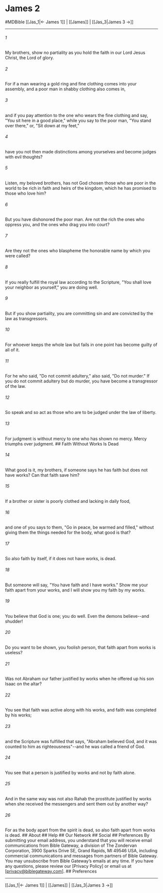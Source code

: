 # James 2
#MDBible
[[Jas_1|← James 1]] | [[James]] | [[Jas_3|James 3 →]]

***


###### 1 
My brothers, show no partiality as you hold the faith in our Lord Jesus Christ, the Lord of glory. 

###### 2 
For if a man wearing a gold ring and fine clothing comes into your assembly, and a poor man in shabby clothing also comes in, 

###### 3 
and if you pay attention to the one who wears the fine clothing and say, "You sit here in a good place," while you say to the poor man, "You stand over there," or, "Sit down at my feet," 

###### 4 
have you not then made distinctions among yourselves and become judges with evil thoughts? 

###### 5 
Listen, my beloved brothers, has not God chosen those who are poor in the world to be rich in faith and heirs of the kingdom, which he has promised to those who love him? 

###### 6 
But you have dishonored the poor man. Are not the rich the ones who oppress you, and the ones who drag you into court? 

###### 7 
Are they not the ones who blaspheme the honorable name by which you were called? 

###### 8 
If you really fulfill the royal law according to the Scripture, "You shall love your neighbor as yourself," you are doing well. 

###### 9 
But if you show partiality, you are committing sin and are convicted by the law as transgressors. 

###### 10 
For whoever keeps the whole law but fails in one point has become guilty of all of it. 

###### 11 
For he who said, "Do not commit adultery," also said, "Do not murder." If you do not commit adultery but do murder, you have become a transgressor of the law. 

###### 12 
So speak and so act as those who are to be judged under the law of liberty. 

###### 13 
For judgment is without mercy to one who has shown no mercy. Mercy triumphs over judgment. ## Faith Without Works Is Dead 

###### 14 
What good is it, my brothers, if someone says he has faith but does not have works? Can that faith save him? 

###### 15 
If a brother or sister is poorly clothed and lacking in daily food, 

###### 16 
and one of you says to them, "Go in peace, be warmed and filled," without giving them the things needed for the body, what good is that? 

###### 17 
So also faith by itself, if it does not have works, is dead. 

###### 18 
But someone will say, "You have faith and I have works." Show me your faith apart from your works, and I will show you my faith by my works. 

###### 19 
You believe that God is one; you do well. Even the demons believe--and shudder! 

###### 20 
Do you want to be shown, you foolish person, that faith apart from works is useless? 

###### 21 
Was not Abraham our father justified by works when he offered up his son Isaac on the altar? 

###### 22 
You see that faith was active along with his works, and faith was completed by his works; 

###### 23 
and the Scripture was fulfilled that says, "Abraham believed God, and it was counted to him as righteousness"--and he was called a friend of God. 

###### 24 
You see that a person is justified by works and not by faith alone. 

###### 25 
And in the same way was not also Rahab the prostitute justified by works when she received the messengers and sent them out by another way? 

###### 26 
For as the body apart from the spirit is dead, so also faith apart from works is dead. ## About ## Help ## Our Network ## Social ## Preferences By submitting your email address, you understand that you will receive email communications from Bible Gateway, a division of The Zondervan Corporation, 3900 Sparks Drive SE, Grand Rapids, MI 49546 USA, including commercial communications and messages from partners of Bible Gateway. You may unsubscribe from Bible Gateway&rsquo;s emails at any time. If you have any questions, please review our [Privacy Policy] or email us at [privacy@biblegateway.com]. ## Preferences

***

[[Jas_1|← James 1]] | [[James]] | [[Jas_3|James 3 →]]
